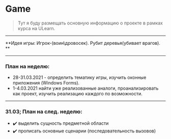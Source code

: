 # Game

> Тут я буду размещать основную информацию о проекте в рамках курса на ULearn.

---

**Идея игры: Игрок-(воин\дровосек). Рубит деревья(убивает врагов). **

---

### План на неделю:
* 28-31.03.2021 - определить тематику игры, изучить оконные приложения (Windows Forms).
* 1-4.03.2021 найти уже реализованные аналоги, проанализировать как проект, изучить реализацию каждого по возможности.

---

### 31.03; План на след. неделю:
* :heavy_check_mark: выделить сущность предметной области
* :heavy_check_mark: прописать основные сценарии (последовательность вызовов)
